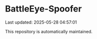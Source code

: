 # BattleEye-Spoofer

Last updated: 2025-05-28 04:57:01

This repository is automatically maintained.

